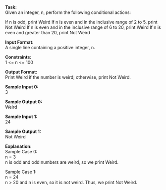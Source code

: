 **Task:** </br>
Given an integer, n, perform the following conditional actions:

If n is odd, print Weird
If n is even and in the inclusive range of 2 to 5, print Not Weird
If n is even and in the inclusive range of 6 to 20, print Weird
If n is even and greater than 20, print Not Weird

**Input Format:** </br>
A single line containing a positive integer, n.

**Constraints:** </br>
1 <= n <= 100

**Output Format:** </br>
Print Weird if the number is weird; otherwise, print Not Weird.

**Sample Input 0:** </br>
3

**Sample Output 0:** </br>
Weird

**Sample Input 1:** </br>
24

**Sample Output 1:** </br>
Not Weird

**Explanation:** </br>
Sample Case 0: </br>
n = 3 </br>
n is odd and odd numbers are weird, so we print Weird.

Sample Case 1: </br>
n = 24 </br>
n > 20 and n is even, so it is not weird. Thus, we print Not Weird.